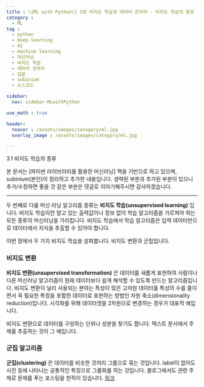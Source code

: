 ```yaml
---
title : \[ML with Python\] 3장 비지도 학습과 데이터 전처리 - 비지도 학습의 종류
category :
  - ML
tag :
  - python
  - deep-learning
  - AI
  - machine learning
  - 머신러닝
  - 비지도 학습
  - 데이터 전처리
  - 입문
  - subinium
  - 소스코드

sidebar:
  nav: sidebar-MLwithPython

use_math : true

header:
  teaser : /assets/images/category/ml.jpg
  overlay_image : /assets/images/category/ml.jpg

---
```


3.1 비지도 학습의 종류

본 문서는 [파이썬 라이브러리를 활용한 머신러닝] 책을 기반으로 하고 있으며, subinium(본인)이 정리하고 추가한 내용입니다. 생략된 부분과 추가된 부분이 있으니 추가/수정하면 좋을 것 같은 부분은 댓글로 이야기해주시면 감사하겠습니다.

---

두 번째로 다룰 머신 러닝 알고리즘 종류는 **비지도 학습(unsupervised learning)** 입니다.
비지도 학습이란 알고 있는 출력값이나 정보 없이 학습 알고리즘을 가르쳐야 하는 모든 종류의 머신러닝을 가리킵니다. 비지도 학습에서 학습 알고리즘은 입력 데이터만으로 데이터에서 지식을 추출할 수 있어야 합니다.

이번 장에서 두 가지 비지도 학습을 살펴봅니다. 비지도 변환과 군집입니다.

### 비지도 변환

**비지도 변환(unsupervised transformation)** 은 데이터를 새롭게 표현하여 사람이나 다른 머신러닝 알고리즘이 원래 데이터보다 쉽게 해석할 수 있도록 만드는 알고리즘입니다. 비지도 변환이 널리 사용되는 분야는 특성이 많은 고차원 데이터를 특성의 수를 줄이면서 꼭 필요한 특징을 포함한 데이터로 표현하는 방법인 차원 축소(dimensionality reduction)입니다. 시각화를 위해 데이터셋을 2차원으로 변경하는 경우가 대표적 예입니다.

비지도 변환으로 데이터를 구성하는 단위나 성분을 찾기도 합니다. 텍스트 문서에서 주제를 추출하는 것이 그 예입니다.

### 군집 알고리즘

**군집(clustering)** 은 데이터를 비슷한 것끼리 그룹으로 묶는 것입니다. label이 없어도 사진 등에 나타나는 공통적인 특징으로 그룹화를 하는 것입니다. 블로그에서도 관련 주제로 문제를 푸는 포스팅을 한적이 있습니다. [링크](/boj15636/)

